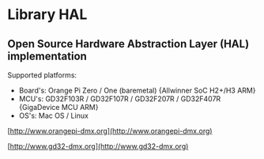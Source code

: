 # Library HAL
## Open Source Hardware Abstraction Layer (HAL) implementation 

Supported platforms:

- Board's: Orange Pi Zero / One (baremetal) {Allwinner SoC H2+/H3 ARM}
- MCU's: GD32F103R / GD32F107R / GD32F207R / GD32F407R {GigaDevice MCU ARM}
- OS's: Mac OS / Linux


[http://www.orangepi-dmx.org](http://www.orangepi-dmx.org)

[http://www.gd32-dmx.org](http://www.gd32-dmx.org)

